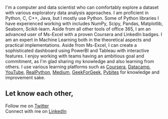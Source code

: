 I'm a computer and data scientist who can comfortably explore a dataset with various exploratory data analysis approaches. I am proficient in Python, C, C++, Java, but I mostly use Python. Some of Python libraries I have experienced working with includes NumPy, Scipy, Pandas, Matplotlib, Seaborn, Scikit-learn. Aside from all other tools of office 365, I am an advanced user of Ms-Excel with a proven Coursera and LinkedIn badges. I am an expert in Machine Learning both in the theoretical aspects and practical implementations. Aside from Ms-Excel, I can create a sophisticated dashboard using PowerBI and Tableau with interactive features.
I enjoy working with teams having an ambitious goal and commitment, as I'm glad sharing my knowledge and also learning from others.
I use various learning platforms such as <a href="coursera.org">Coursera</a>, <a href="https://www.datacamp.com/">Datacamp</a>, <a href="https://www.youtube.com">YouTube</a>, <a href="https://realpython.com/">RealPython</a>, <a href="http://medium.com/">Medium</a>, <a href="https://www.geeksforgeeks.org/">GeekForGeek</a>, <a href="https://www.codechalleng.es/bites/">Pybites</a> for knowledge and improvement sake. 

## Let know each other,
Follow me on <a href="https://twitter.com/ComptSavvy">Twitter</a> <br />
Connect with me on <a href="https://www.linkedin.com/in/olusola-timothy-ogundepo/">LinkedIn</a>
